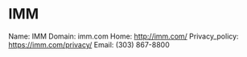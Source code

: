 
# IMM

Name: IMM
Domain: imm.com
Home: http://imm.com/
Privacy_policy: https://imm.com/privacy/
Email: (303) 867-8800
